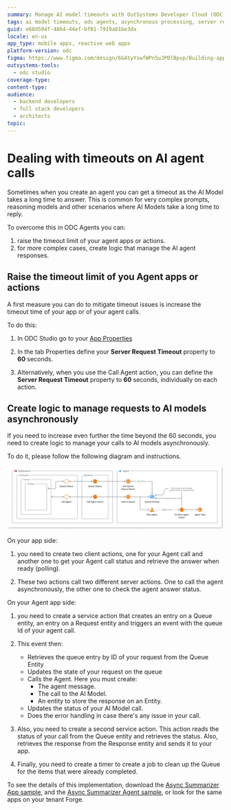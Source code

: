 ```yaml
---
summary: Manage AI model timeouts with OutSystems Developer Cloud (ODC) by raising the timeout limit or implementing asynchronous processing for complex responses.
tags: ai model timeouts, odc agents, asynchronous processing, server request timeout
guid: e68d504f-4864-44ef-bf01-7919a01be3da
locale: en-us
app_type: mobile apps, reactive web apps
platform-version: odc
figma: https://www.figma.com/design/6G4tyYswfWPn5uJPDlBpvp/Building-apps?m=auto&node-id=8101-3&t=fGkjrKLwf96tj8eS-1
outsystems-tools:
  - odc studio
coverage-type:
content-type:
audience:
  - backend developers
  - full stack developers
  - architects
topic:
---
```


# Dealing with timeouts on AI agent calls

Sometimes when you create an agent you can get a timeout as the AI Model takes a long time to answer. This is common for very complex prompts, reasoning models and other scenarios where AI Models take a long time to reply.

To overcome this in ODC Agents you can:

1. raise the timeout limit of your agent apps or actions.
1. for more complex cases, create logic that manage the AI agent responses.

## Raise the timeout limit of you Agent apps or actions

A first measure you can do to mitigate timeout issues is increase the timeout time of your app or of your agent calls.

To do this:

1. In ODC Studio go to your [App Properties](https://success.outsystems.com/documentation/outsystems_developer_cloud/building_apps/libraries/edit_app_and_library_properties/#access-app-and-library-properties)

1. In the tab Properties define your **Server Request Timeout** property to **60** seconds.

1. Alternatively, when you use the Call Agent action, you can define the **Server Request Timeout** property to **60** seconds, individually on each action.

## Create logic to manage requests to AI models asynchronously

If you need to increase even further the time beyond the 60 seconds, you need to create logic to manage your calls to AI models asynchronously.

To do it, please follow the following diagram and instructions.

![Diagram showing the process flow for handling long-running AI agent calls asynchronously in OutSystems Developer Cloud.](images/long-running-agents-diag.png "Diagram of Asynchronous Processing for AI Agent Calls")

On your app side:

1. you need to create two client actions, one for your Agent call and another one to get your Agent call status and retrieve the answer when ready (polling).

1. These two actions call two different server actions. One to call the agent asynchronously, the other one to check the agent answer status.

On your Agent app side:

1. you need to create a service action that creates an entry on a Queue entity, an entry on a Request entity and triggers an event with the queue Id of your agent call.

1. This event then:

    * Retrieves the queue entry by ID of your request from the Queue Entity
    * Updates the state of your request on the queue
    * Calls the Agent. Here you must create:
        * The agent message.  
        * The call to the AI Model.
        * An entity to store the response on an Entity.
    * Updates the status of your AI Model call.
    * Does the error handling in case there's any issue in your call.

1. Also, you need to create a second service action. This action reads the status of your call from the Queue entity and retrieves the status. Also, retrieves the response from the Response entity and sends it to your app.

1. Finally, you need to create a timer to create a job to clean up the Queue for the items that were already completed.

<div class= "info" markdown="1">

To see the details of this implementation, download the [Async Summarizer App sample](resources/AsyncSummarizerApp.oml), and the [Async Summarizer Agent sample](resources/AsyncSummarizerAgent.oml), or look for the same apps on your tenant Forge.

</div>
